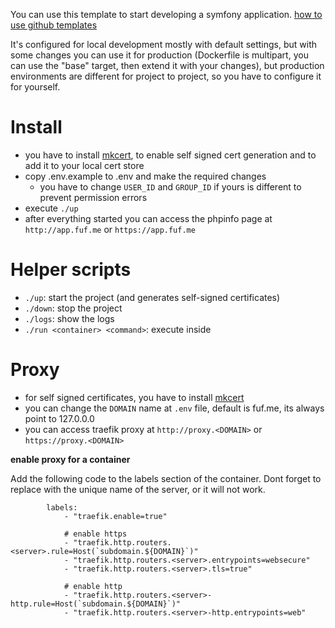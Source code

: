You can use this template to start developing a symfony application. 
[how to use github templates](https://docs.github.com/en/github/creating-cloning-and-archiving-repositories/creating-a-repository-on-github/creating-a-repository-from-a-template)

It's configured for local development mostly with default settings, but with some changes 
you can use it for production (Dockerfile is multipart, you can use the "base" target, then extend it with your changes),
but production environments are different for project to project, so you have to configure it for yourself.

Install
=======
- you have to install [mkcert](https://github.com/FiloSottile/mkcert"), to enable self signed cert generation and
  to add it to your local cert store
- copy .env.example to .env and make the required changes
  - you have to change `USER_ID` and `GROUP_ID` if yours is different to prevent permission errors
- execute `./up`
- after everything started you can access the phpinfo page at `http://app.fuf.me` or `https://app.fuf.me`   
  
Helper scripts
==============

- `./up`: start the project (and generates self-signed certificates)
- `./down`: stop the project
- `./logs`: show the logs
- `./run <container> <command>`: execute <command> inside <container>

Proxy
=====

- for self signed certificates, you have to install [mkcert](https://github.com/FiloSottile/mkcert")
- you can change the `DOMAIN` name at `.env` file, default is fuf.me, its always point to 127.0.0.0 
- you can access traefik proxy at `http://proxy.<DOMAIN>` or `https://proxy.<DOMAIN>` 

**enable proxy for a container**

Add the following code to the labels section of the container.
Dont forget to replace <server> with the unique name of the server, or it will not work.

```
        labels:
            - "traefik.enable=true"

            # enable https
            - "traefik.http.routers.<server>.rule=Host(`subdomain.${DOMAIN}`)"
            - "traefik.http.routers.<server>.entrypoints=websecure"
            - "traefik.http.routers.<server>.tls=true"

            # enable http
            - "traefik.http.routers.<server>-http.rule=Host(`subdomain.${DOMAIN}`)"
            - "traefik.http.routers.<server>-http.entrypoints=web"
```